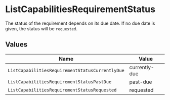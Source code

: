 # ListCapabilitiesRequirementStatus

The status of the requirement depends on its due date.
If no due date is given, the status will be `requested`.


## Values

| Name                                            | Value                                           |
| ----------------------------------------------- | ----------------------------------------------- |
| `ListCapabilitiesRequirementStatusCurrentlyDue` | currently-due                                   |
| `ListCapabilitiesRequirementStatusPastDue`      | past-due                                        |
| `ListCapabilitiesRequirementStatusRequested`    | requested                                       |